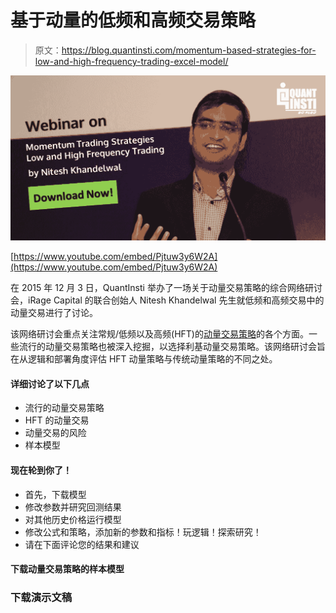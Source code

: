 # 基于动量的低频和高频交易策略

> 原文：<https://blog.quantinsti.com/momentum-based-strategies-for-low-and-high-frequency-trading-excel-model/>

![Momentum-Trading-Strategies-Webinar-Download](img/6265c58751bf562729d1ed653b00ed58.png)

[https://www.youtube.com/embed/Pjtuw3y6W2A](https://www.youtube.com/embed/Pjtuw3y6W2A)

在 2015 年 12 月 3 日，QuantInsti 举办了一场关于动量交易策略的综合网络研讨会，iRage Capital 的联合创始人 Nitesh Khandelwal 先生就低频和高频交易中的动量交易进行了讨论。

该网络研讨会重点关注常规/低频以及高频(HFT)的[动量交易策略](https://quantra.quantinsti.com/course/momentum-trading-strategies)的各个方面。一些流行的动量交易策略也被深入挖掘，以选择利基动量交易策略。该网络研讨会旨在从逻辑和部署角度评估 HFT 动量策略与传统动量策略的不同之处。

#### 详细讨论了以下几点

*   流行的动量交易策略
*   HFT 的动量交易
*   动量交易的风险
*   样本模型

#### 现在轮到你了！

*   首先，下载模型
*   修改参数并研究回测结果
*   对其他历史价格运行模型
*   修改公式和策略，添加新的参数和指标！玩逻辑！探索研究！
*   请在下面评论您的结果和建议

#### 下载动量交易策略的样本模型

### 下载演示文稿